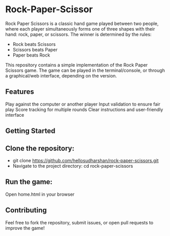 # Rock-Paper-Scissor
Rock Paper Scissors is a classic hand game played between two people, where each player simultaneously forms one of three shapes with their hand: rock, paper, or scissors.
The winner is determined by the rules:

- Rock beats Scissors
- Scissors beats Paper
- Paper beats Rock

This repository contains a simple implementation of the Rock Paper Scissors game. The game can be played in the terminal/console, or through a graphical/web interface, depending on the version.

## Features
Play against the computer or another player
Input validation to ensure fair play
Score tracking for multiple rounds
Clear instructions and user-friendly interface

## Getting Started

## Clone the repository:
- git clone https://github.com/hellosudharshan/rock-paper-scissors.git
- Navigate to the project directory: cd rock-paper-scissors

## Run the game:
Open home.html in your browser

## Contributing
Feel free to fork the repository, submit issues, or open pull requests to improve the game!
